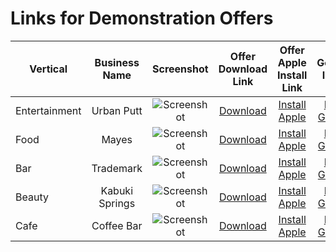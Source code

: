 # Links for Demonstration Offers

| Vertical        | Business Name           | Screenshot | Offer Download Link  | Offer Apple Install Link | Offer Google Install Link |
| ------------- |:-------------:|:-------------:|:-------------:|:-------------:| -----:|
| Entertainment      | Urban Putt | ![](https://i.imgur.com/Qua2PAY.png "Screenshot") | [Download](https://sp.ddpay.io/coupon/bbky2m4v?utm_source=ddp-testing) | [Install Apple](https://sp.ddpay.io/coupon/apple/bbky2m4v?utm_source=ddp-testing) | [Install Google](https://sp.ddpay.io/coupon/google/bbky2m4v?utm_source=ddp-testing) |
| Food      | Mayes | ![](https://i.imgur.com/0KxECDk.png "Screenshot") | [Download](https://sp.ddpay.io/coupon/kqcwm7v5?utm_source=ddp-testing) | [Install Apple](https://sp.ddpay.io/coupon/apple/kqcwm7v5?utm_source=ddp-testing) | [Install Google](https://sp.ddpay.io/coupon/google/kqcwm7v5?utm_source=ddp-testing) |
| Bar      | Trademark | ![](https://i.imgur.com/nrcuMJs.png "Screenshot") | [Download](https://sp.ddpay.io/coupon/zfbo451q?utm_source=ddp-testing) | [Install Apple](https://sp.ddpay.io/coupon/apple/zfbo451q?utm_source=ddp-testing) | [Install Google](https://sp.ddpay.io/coupon/google/zfbo451q?utm_source=ddp-testing) |
| Beauty      | Kabuki Springs | ![](https://i.imgur.com/W9hGWRY.png "Screenshot") | [Download](https://sp.ddpay.io/coupon/1xvts4e6?utm_source=ddp-testing) | [Install Apple](https://sp.ddpay.io/coupon/apple/1xvts4e6?utm_source=ddp-testing) | [Install Google](https://sp.ddpay.io/coupon/google/1xvts4e6?utm_source=ddp-testing) |
| Cafe      | Coffee Bar | ![](https://i.imgur.com/tYWtTfq.png "Screenshot") | [Download](https://sp.ddpay.io/coupon/et2ppmjw?utm_source=ddp-testing) | [Install Apple](https://sp.ddpay.io/coupon/apple/et2ppmjw?utm_source=ddp-testing) | [Install Google](https://sp.ddpay.io/coupon/google/et2ppmjw?utm_source=ddp-testing) |

